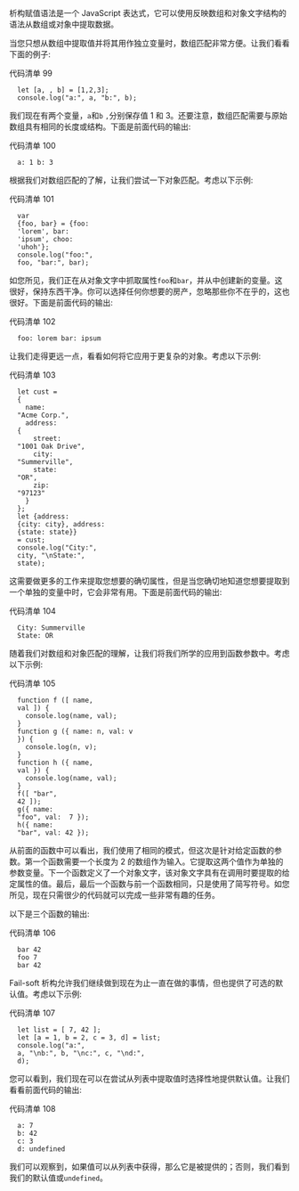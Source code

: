 析构赋值语法是一个 JavaScript 表达式，它可以使用反映数组和对象文字结构的语法从数组或对象中提取数据。

当您只想从数组中提取值并将其用作独立变量时，数组匹配非常方便。让我们看看下面的例子:

代码清单 99

```
  let [a, , b] = [1,2,3];
  console.log("a:", a, "b:", b);

```

我们现在有两个变量，`a`和`b` `,`分别保存值 1 和 3。还要注意，数组匹配需要与原始数组具有相同的长度或结构。下面是前面代码的输出:

代码清单 100

```
  a: 1 b: 3 

```

根据我们对数组匹配的了解，让我们尝试一下对象匹配。考虑以下示例:

代码清单 101

```
  var
  {foo, bar} = {foo:
  'lorem', bar:
  'ipsum', choo:
  'uhoh'}; 
  console.log("foo:",
  foo, "bar:", bar);

```

如您所见，我们正在从对象文字中抓取属性`foo`和`bar`，并从中创建新的变量。这很好，保持东西干净。你可以选择任何你想要的房产，忽略那些你不在乎的，这也很好。下面是前面代码的输出:

代码清单 102

```
  foo: lorem bar: ipsum

```

让我们走得更远一点，看看如何将它应用于更复杂的对象。考虑以下示例:

代码清单 103

```
  let cust =
  {
    name:
  "Acme Corp.",
    address:
  {
      street:
  "1001 Oak Drive",
      city:
  "Summerville",
      state:
  "OR",
      zip:
  "97123"
    }
  };
  let {address:
  {city: city}, address:
  {state: state}}
  = cust;
  console.log("City:",
  city, "\nState:",
  state); 

```

这需要做更多的工作来提取您想要的确切属性，但是当您确切地知道您想要提取到一个单独的变量中时，它会非常有用。下面是前面代码的输出:

代码清单 104

```
  City: Summerville
  State: OR

```

随着我们对数组和对象匹配的理解，让我们将我们所学的应用到函数参数中。考虑以下示例:

代码清单 105

```
  function f ([ name,
  val ]) {
    console.log(name, val);
  }
  function g ({ name: n, val: v
  }) {
    console.log(n, v);
  }
  function h ({ name,
  val }) {
    console.log(name, val);
  }
  f([ "bar",
  42 ]);
  g({ name:
  "foo", val:  7 });
  h({ name:
  "bar", val: 42 });

```

从前面的函数中可以看出，我们使用了相同的模式，但这次是针对给定函数的参数。第一个函数需要一个长度为 2 的数组作为输入。它提取这两个值作为单独的参数变量。下一个函数定义了一个对象文字，该对象文字具有在调用时要提取的给定属性的值。最后，最后一个函数与前一个函数相同，只是使用了简写符号。如您所见，现在只需很少的代码就可以完成一些非常有趣的任务。

以下是三个函数的输出:

代码清单 106

```
  bar 42
  foo 7
  bar 42

```

Fail-soft 析构允许我们继续做到现在为止一直在做的事情，但也提供了可选的默认值。考虑以下示例:

代码清单 107

```
  let list = [ 7, 42 ];
  let [a = 1, b = 2, c = 3, d] = list;
  console.log("a:",
  a, "\nb:", b, "\nc:", c, "\nd:",
  d); 

```

您可以看到，我们现在可以在尝试从列表中提取值时选择性地提供默认值。让我们看看前面代码的输出:

代码清单 108

```
  a: 7 
  b: 42 
  c: 3 
  d: undefined

```

我们可以观察到，如果值可以从列表中获得，那么它是被提供的；否则，我们看到我们的默认值或`undefined`。